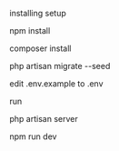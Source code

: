 
installing setup

npm install

composer install

php artisan migrate --seed

edit .env.example to .env

run

php artisan server

npm run dev

